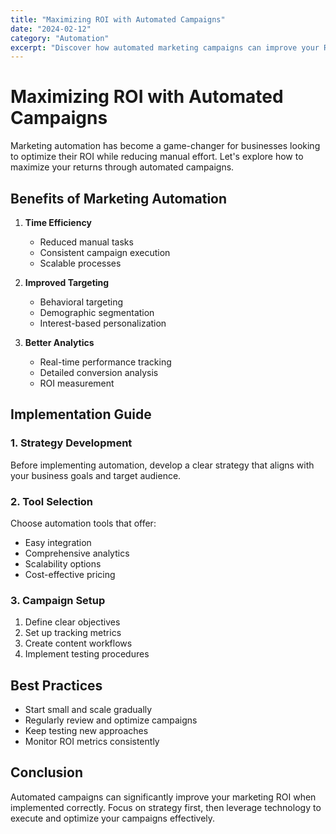```yaml
---
title: "Maximizing ROI with Automated Campaigns"
date: "2024-02-12"
category: "Automation"
excerpt: "Discover how automated marketing campaigns can improve your ROI and save valuable time."
---
```


# Maximizing ROI with Automated Campaigns

Marketing automation has become a game-changer for businesses looking to optimize their ROI while reducing manual effort. Let's explore how to maximize your returns through automated campaigns.

## Benefits of Marketing Automation

1. **Time Efficiency**
   - Reduced manual tasks
   - Consistent campaign execution
   - Scalable processes

2. **Improved Targeting**
   - Behavioral targeting
   - Demographic segmentation
   - Interest-based personalization

3. **Better Analytics**
   - Real-time performance tracking
   - Detailed conversion analysis
   - ROI measurement

## Implementation Guide

### 1. Strategy Development

Before implementing automation, develop a clear strategy that aligns with your business goals and target audience.

### 2. Tool Selection

Choose automation tools that offer:
- Easy integration
- Comprehensive analytics
- Scalability options
- Cost-effective pricing

### 3. Campaign Setup

1. Define clear objectives
2. Set up tracking metrics
3. Create content workflows
4. Implement testing procedures

## Best Practices

- Start small and scale gradually
- Regularly review and optimize campaigns
- Keep testing new approaches
- Monitor ROI metrics consistently

## Conclusion

Automated campaigns can significantly improve your marketing ROI when implemented correctly. Focus on strategy first, then leverage technology to execute and optimize your campaigns effectively.